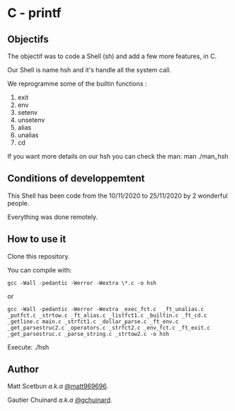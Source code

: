 # C - printf

## Objectifs

The objectif was to code a Shell (sh) and add a few more features, in C.

Our Shell is name hsh and it's handle all the system call.

We reprogramme some of the builtin functions :
1. exit
2. env
3. setenv
4. unsetenv
5. alias
6. unalias
7. cd

If you want more details on our hsh you can check the man: man ./man\_hsh


## Conditions of developpemtent

This Shell has been code from the 10/11/2020 to 25/11/2020 by 2 wonderful people.

Everything was done remotely.


## How to use it

Clone this repository.

You can compile with:
```
gcc -Wall -pedantic -Werror -Wextra \*.c -o hsh
```
or
```
gcc -Wall -pedantic -Werror -Wextra _exec_fct.c  _ft_unalias.c _putfct.c _strtow.c _ft_alias.c _listfct1.c _builtin.c _ft_cd.c _getline.c main.c _strfct1.c _dollar_parse.c _ft_env.c _get_parsestruc2.c _operators.c _strfct2.c _env_fct.c _ft_exit.c _get_parsestruc.c _parse_string.c _strtow2.c -o hsh
```

Execute: ./hsh


## Author

Matt Scetbun *a.k.a* [@matt969696](https://github.com/matt969696 "The best bro for coding a project <3").

Gautier Chuinard *a.k.a* [@gchuinard](https://github.com/gchuinard "Just me :D").
